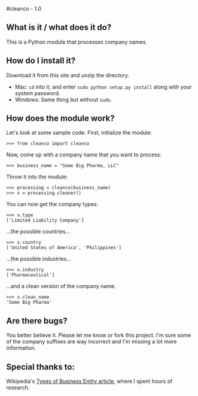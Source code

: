#cleanco - 1.0

## What is it / what does it do?
This is a Python module that processes company names.

## How do I install it?
Download it from this site and unzip the directory.

* Mac: `cd` into it, and enter `sudo python setup.py install` along with your system password.
* Windows: Same thing but without `sudo`.

## How does the module work?
Let's look at some sample code.  First, initialize the module:

    >>> from cleanco import cleanco

Now, come up with a company name that you want to process:

    >>> business_name = "Some Big Pharma, LLC"

Throw it into the module:

    >>> processing = cleanco(business_name)
    >>> x = processing.cleaner()

You can now get the company types:

    >>> x.type
    ['Limited Liability Company']

...the possible countries...

    >>> x.country
    ['United States of America', 'Philippines']

...the possible industries...

    >>> x.industry
    ['Pharmaceutical']

...and a clean version of the company name.

    >>> x.clean_name
    'Some Big Pharma'

## Are there bugs?
You better believe it.  Please let me know or fork this project.  I'm sure some of the company suffixes are way incorrect and I'm missing a lot more information.

## Special thanks to:
Wikipedia's [Types of Business Entity article](http://en.wikipedia.org/wiki/Types_of_business_entity), where I spent hours of research.